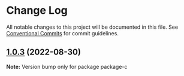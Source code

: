 # Change Log

All notable changes to this project will be documented in this file.
See [Conventional Commits](https://conventionalcommits.org) for commit guidelines.

## [1.0.3](https://github.com/lisanfu/lerna-demo/compare/package-c@1.0.2...package-c@1.0.3) (2022-08-30)

**Note:** Version bump only for package package-c
